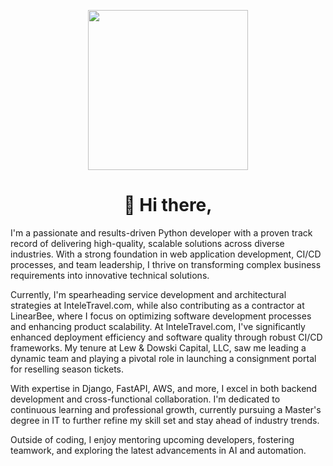 <p align="center">
<img width="256" src="https://work.rabotalab.com/assets/front/img/pages/home-black/sofa@2x.png" alt=""/>

<h1 align="center"> 🚀 Hi there, </h1>

I'm a passionate and results-driven Python developer with a proven track record of delivering high-quality, scalable solutions across diverse industries. With a strong foundation in web application development, CI/CD processes, and team leadership, I thrive on transforming complex business requirements into innovative technical solutions.

Currently, I'm spearheading service development and architectural strategies at InteleTravel.com, while also contributing as a contractor at LinearBee, where I focus on optimizing software development processes and enhancing product scalability. At InteleTravel.com, I've significantly enhanced deployment efficiency and software quality through robust CI/CD frameworks. My tenure at Lew & Dowski Capital, LLC, saw me leading a dynamic team and playing a pivotal role in launching a consignment portal for reselling season tickets.

With expertise in Django, FastAPI, AWS, and more, I excel in both backend development and cross-functional collaboration. I'm dedicated to continuous learning and professional growth, currently pursuing a Master's degree in IT to further refine my skill set and stay ahead of industry trends.

Outside of coding, I enjoy mentoring upcoming developers, fostering teamwork, and exploring the latest advancements in AI and automation.

<p align="center">
 <a href="https://www.linkedin.com/in/samoilovartem/"><img src="https://img.shields.io/badge/linkedin-%230077B5.svg?style=flat&logo=linkedin&logoColor=white)" alt=""/></a>
 <a href="https://t.me/samoylovartem"><img src="https://img.shields.io/badge/-Telegram-blue?style=flat&logo=Telegram&logoColor=white"  alt=""/></a>
 
